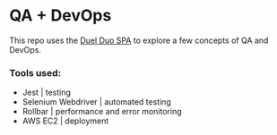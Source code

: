 # QA + DevOps
This repo uses the [Duel Duo SPA](http://duelduo.kingdev.link/) to explore a few concepts of QA and DevOps.

### Tools used:
- Jest | testing
- Selenium Webdriver | automated testing
- Rollbar | performance and error monitoring
- AWS EC2 | deployment
